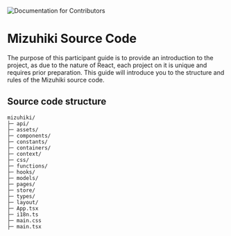 ![Documentation for Contributors](https://github.com/maxqwars/mizuhiki/blob/main/.github/images/contributors.png?raw=tr)

# Mizuhiki Source Code

The purpose of this participant guide is to provide an introduction to the project, as due to the nature of React, each project on it is unique and requires prior preparation. This guide will introduce you to the structure and rules of the Mizuhiki source code.

## Source code structure

```
mizuhiki/
├─ api/
├─ assets/
├─ components/
├─ constants/
├─ containers/
├─ context/
├─ css/
├─ functions/
├─ hooks/
├─ models/
├─ pages/
├─ store/
├─ types/
├─ layout/
├─ App.tsx
├─ i18n.ts
├─ main.css
├─ main.tsx
```